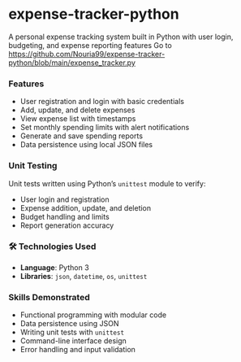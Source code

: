# expense-tracker-python
A personal expense tracking system built in Python with user login, budgeting, and expense reporting features
Go to https://github.com/Nouria99/expense-tracker-python/blob/main/expense_tracker.py
###  Features

* User registration and login with basic credentials
* Add, update, and delete expenses
* View expense list with timestamps
* Set monthly spending limits with alert notifications
* Generate and save spending reports
* Data persistence using local JSON files

###  Unit Testing

Unit tests written using Python’s `unittest` module to verify:

* User login and registration
* Expense addition, update, and deletion
* Budget handling and limits
* Report generation accuracy

### 🛠 Technologies Used

* **Language**: Python 3
* **Libraries**: `json`, `datetime`, `os`, `unittest`

###  Skills Demonstrated

* Functional programming with modular code
* Data persistence using JSON
* Writing unit tests with `unittest`
* Command-line interface design
* Error handling and input validation
